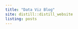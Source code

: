 ```yaml
---
title: "Data Viz Blog"
site: distill::distill_website
listing: posts
---
```

```{.r .distill-force-highlighting-css}
```
